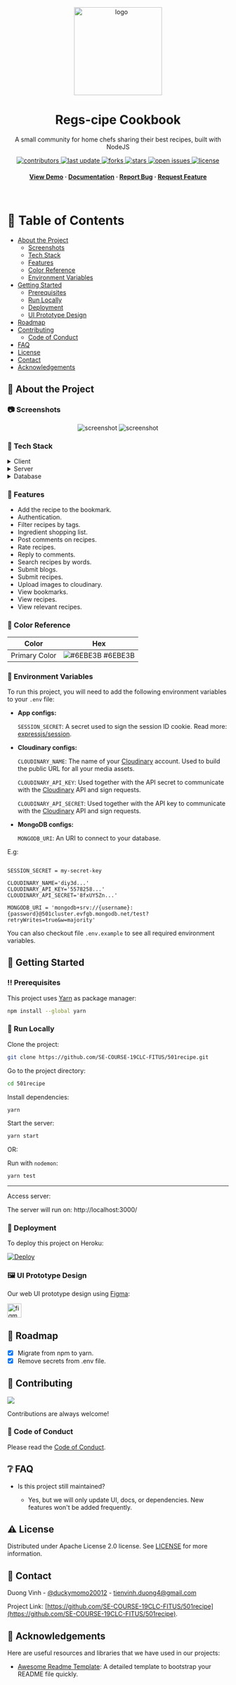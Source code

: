 <div align="center">

  <img src="https://user-images.githubusercontent.com/64480713/178150728-1930ae67-3794-4088-9523-c113e99c54f0.png" alt="logo" width="200" height="auto" />
  <h1>Regs-cipe Cookbook</h1>

  <p>
    A small community for home chefs sharing their best recipes, built with NodeJS
  </p>

<!-- Badges -->
<p>
  <a href="https://github.com/SE-COURSE-19CLC-FITUS/501recipe/graphs/contributors">
    <img src="https://img.shields.io/github/contributors/SE-COURSE-19CLC-FITUS/501recipe" alt="contributors" />
  </a>
  <a href="">
    <img src="https://img.shields.io/github/last-commit/SE-COURSE-19CLC-FITUS/501recipe" alt="last update" />
  </a>
  <a href="https://github.com/SE-COURSE-19CLC-FITUS/501recipe/network/members">
    <img src="https://img.shields.io/github/forks/SE-COURSE-19CLC-FITUS/501recipe" alt="forks" />
  </a>
  <a href="https://github.com/SE-COURSE-19CLC-FITUS/501recipe/stargazers">
    <img src="https://img.shields.io/github/stars/SE-COURSE-19CLC-FITUS/501recipe" alt="stars" />
  </a>
  <a href="https://github.com/SE-COURSE-19CLC-FITUS/501recipe/issues/">
    <img src="https://img.shields.io/github/issues/SE-COURSE-19CLC-FITUS/501recipe" alt="open issues" />
  </a>
  <a href="https://github.com/SE-COURSE-19CLC-FITUS/501recipe/blob/main/LICENSE">
    <img src="https://img.shields.io/github/license/SE-COURSE-19CLC-FITUS/501recipe.svg" alt="license" />
  </a>
</p>

<h4>
    <a href="https://github.com/SE-COURSE-19CLC-FITUS/501recipe/">View Demo</a>
  <span> · </span>
    <a href="https://github.com/SE-COURSE-19CLC-FITUS/501recipe">Documentation</a>
  <span> · </span>
    <a href="https://github.com/SE-COURSE-19CLC-FITUS/501recipe/issues/">Report Bug</a>
  <span> · </span>
    <a href="https://github.com/SE-COURSE-19CLC-FITUS/501recipe/issues/">Request Feature</a>
  </h4>
</div>

<br />

<!-- Table of Contents -->

# :notebook_with_decorative_cover: Table of Contents

- [About the Project](#star2-about-the-project)
  - [Screenshots](#camera-screenshots)
  - [Tech Stack](#space_invader-tech-stack)
  - [Features](#dart-features)
  - [Color Reference](#art-color-reference)
  - [Environment Variables](#key-environment-variables)
- [Getting Started](#toolbox-getting-started)
  - [Prerequisites](#bangbang-prerequisites)
  - [Run Locally](#running-run-locally)
  - [Deployment](#triangular_flag_on_post-deployment)
  - [UI Prototype Design](#framed_picture-ui-prototype-design)
- [Roadmap](#compass-roadmap)
- [Contributing](#wave-contributing)
  - [Code of Conduct](#scroll-code-of-conduct)
- [FAQ](#grey_question-faq)
- [License](#warning-license)
- [Contact](#handshake-contact)
- [Acknowledgements](#gem-acknowledgements)

<!-- About the Project -->

## :star2: About the Project

<!-- Screenshots -->

### :camera: Screenshots

<div align="center">
  <img src="https://user-images.githubusercontent.com/64480713/178151011-bcd9b290-3586-4643-8bf7-6d32e12af6a5.png" alt="screenshot" />
  <img src="https://user-images.githubusercontent.com/64480713/178183250-4376b802-df1f-4074-8303-c150eeef03f7.png" alt="screenshot" />
</div>

<!-- TechStack -->

### :space_invader: Tech Stack

<details>
  <summary>Client</summary>
  <ul>
    <li><a href="https://www.javascript.com/">Javascript</a></li>
  </ul>
</details>

<details>
  <summary>Server</summary>
  <ul>
    <li><a href="https://expressjs.com/">Express.js</a></li>
  </ul>
</details>

<details>
<summary>Database</summary>
  <ul>
    <li><a href="https://www.mongodb.com/">MongoDB</a></li>
  </ul>
</details>

<!-- Features -->

### :dart: Features

- Add the recipe to the bookmark.
- Authentication.
- Filter recipes by tags.
- Ingredient shopping list.
- Post comments on recipes.
- Rate recipes.
- Reply to comments.
- Search recipes by words.
- Submit blogs.
- Submit recipes.
- Upload images to cloudinary.
- View bookmarks.
- View recipes.
- View relevant recipes.

<!-- Color Reference -->

### :art: Color Reference

| Color         | Hex                                                             |
| ------------- | --------------------------------------------------------------- |
| Primary Color | ![#6EBE3B](http://via.placeholder.com/10/6EBE3B?text=+) #6EBE3B |

<!-- Env Variables -->

### :key: Environment Variables

To run this project, you will need to add the following environment variables to
your `.env` file:

- **App configs:**

  `SESSION_SECRET`: A secret used to sign the session ID cookie. Read more:
  [expressjs/session](https://github.com/expressjs/session#secret).

- **Cloudinary configs:**

  `CLOUDINARY_NAME`: The name of your [Cloudinary](https://cloudinary.com/)
  account. Used to build the public URL for all your media assets.

  `CLOUDINARY_API_KEY`: Used together with the API secret to communicate with
  the [Cloudinary](https://cloudinary.com/) API and sign requests.

  `CLOUDINARY_API_SECRET`: Used together with the API key to communicate with
  the [Cloudinary](https://cloudinary.com/) API and sign requests.

- **MongoDB configs:**

  `MONGODB_URI`: An URI to connect to your database.

E.g:

```

SESSION_SECRET = my-secret-key

CLOUDINARY_NAME='diy3d...'
CLOUDINARY_API_KEY='5578258...'
CLOUDINARY_API_SECRET='8fxUY5Zn...'

MONGODB_URI = 'mongodb+srv://{username}:{password}@501cluster.evfgb.mongodb.net/test?retryWrites=true&w=majority'
```

You can also checkout file `.env.example` to see all required environment
variables.

<!-- Getting Started -->

## :toolbox: Getting Started

<!-- Prerequisites -->

### :bangbang: Prerequisites

This project uses [Yarn](https://yarnpkg.com/) as package manager:

```bash
npm install --global yarn
```

<!-- Run Locally -->

### :running: Run Locally

Clone the project:

```bash
git clone https://github.com/SE-COURSE-19CLC-FITUS/501recipe.git
```

Go to the project directory:

```bash
cd 501recipe
```

Install dependencies:

```bash
yarn
```

Start the server:

```bash
yarn start
```

OR:

Run with `nodemon`:

```bash
yarn test
```

---

Access server:

The server will run on: http://localhost:3000/

<!-- Deployment -->

### :triangular_flag_on_post: Deployment

To deploy this project on Heroku:

[![Deploy](https://www.herokucdn.com/deploy/button.svg)](https://heroku.com/deploy)

<!-- UI Prototype Design -->

### :framed_picture: UI Prototype Design

Our web UI prototype design using [Figma](https://www.figma.com/):

<a href="https://www.figma.com/file/7u8pMRELjeydYYxmHX3nq3/501st-Recipe">
  <img
  src="https://cdn.jsdelivr.net/gh/devicons/devicon/icons/figma/figma-original.svg"
  height="32px" alt="figma" title="UI Design"/>
</a>

<!-- Roadmap -->

## :compass: Roadmap

- [x] Migrate from npm to yarn.
- [x] Remove secrets from .env file.

<!-- Contributing -->

## :wave: Contributing

<a href="https://github.com/SE-COURSE-19CLC-FITUS/501recipe/graphs/contributors">
  <img src="https://contrib.rocks/image?repo=SE-COURSE-19CLC-FITUS/501recipe" />
</a>

Contributions are always welcome!

<!-- Code of Conduct -->

### :scroll: Code of Conduct

Please read the [Code of Conduct](https://github.com/SE-COURSE-19CLC-FITUS/501recipe/blob/main/CODE_OF_CONDUCT.md).

<!-- FAQ -->

## :grey_question: FAQ

- Is this project still maintained?

  - Yes, but we will only update UI, docs, or dependencies. New features won't
    be added frequently.

<!-- License -->

## :warning: License

Distributed under Apache License 2.0 license. See
[LICENSE](https://github.com/SE-COURSE-19CLC-FITUS/501recipe/blob/main/LICENSE)
for more information.

<!-- Contact -->

## :handshake: Contact

Duong Vinh - [@duckymomo20012](https://twitter.com/duckymomo20012) -
tienvinh.duong4@gmail.com

Project Link: [https://github.com/SE-COURSE-19CLC-FITUS/501recipe](https://github.com/SE-COURSE-19CLC-FITUS/501recipe).

<!-- Acknowledgments -->

## :gem: Acknowledgements

Here are useful resources and libraries that we have used in our projects:

- [Awesome Readme Template](https://github.com/Louis3797/awesome-readme-template):
  A detailed template to bootstrap your README file quickly.
